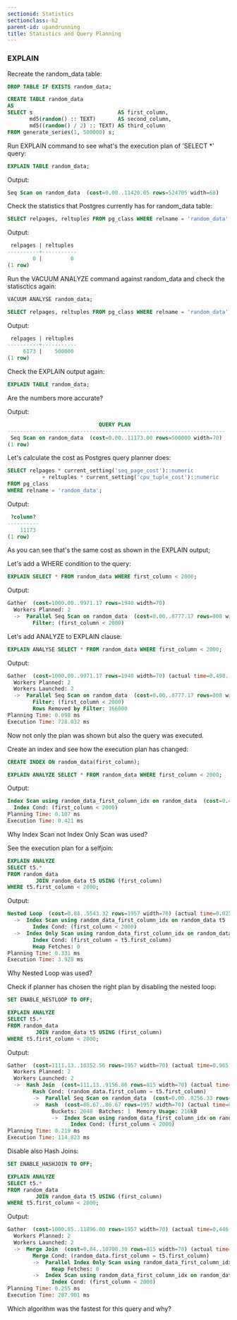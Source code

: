 ```yaml
---
sectionid: Statistics
sectionclass: h2
parent-id: upandrunning
title: Statistics and Query Planning
---
```

### EXPLAIN
Recreate the random_data table:
```sql 
DROP TABLE IF EXISTS random_data;

CREATE TABLE random_data
AS
SELECT s                           AS first_column,
       md5(random() :: TEXT)       AS second_column,
       md5((random() / 2) :: TEXT) AS third_column
FROM generate_series(1, 500000) s;
```

Run EXPLAIN command to see what's the execution plan of 'SELECT *' query:
```sql
EXPLAIN TABLE random_data;
```

Output:
```sql
Seq Scan on random_data  (cost=0.00..11420.05 rows=524705 width=68)
```

Check the statistics that Postgres currently has for random_data table:
```sql
SELECT relpages, reltuples FROM pg_class WHERE relname = 'random_data';
```

Output:
```sql
 relpages | reltuples
----------+-----------
        0 |         0
(1 row)
```

Run the VACUUM ANALYZE command against random_data and check the statisctics again:
```sql
VACUUM ANALYSE random_data;

SELECT relpages, reltuples FROM pg_class WHERE relname = 'random_data';
```

Output:
```sql
 relpages | reltuples
----------+-----------
     6173 |    500000
(1 row)
```

Check the EXPLAIN output again:
```sql
EXPLAIN TABLE random_data;
```

Are the numbers more accurate? 

Output:
```sql
                             QUERY PLAN
---------------------------------------------------------------------
 Seq Scan on random_data  (cost=0.00..11173.00 rows=500000 width=70)
(1 row)
```

Let's calculate the cost as Postgres query planner does:
```sql
SELECT relpages * current_setting('seq_page_cost')::numeric
           + reltuples * current_setting('cpu_tuple_cost')::numeric
FROM pg_class
WHERE relname = 'random_data';
```

Output:
```sql
 ?column?
----------
    11173
(1 row)
```

As you can see that's the same cost as shown in the EXPLAIN output;

Let's add a WHERE condition to the query:
```sql
EXPLAIN SELECT * FROM random_data WHERE first_column < 2000;
```

Output:
```sql
Gather  (cost=1000.00..9971.17 rows=1940 width=70)
  Workers Planned: 2
  ->  Parallel Seq Scan on random_data  (cost=0.00..8777.17 rows=808 width=70)
        Filter: (first_column < 2000)
```

Let's add ANALYZE to EXPLAIN clause:
```sql
EXPLAIN ANALYSE SELECT * FROM random_data WHERE first_column < 2000;
```

Output:
```sql
Gather  (cost=1000.00..9971.17 rows=1940 width=70) (actual time=0.498..727.918 rows=1999 loops=1)
  Workers Planned: 2
  Workers Launched: 2
  ->  Parallel Seq Scan on random_data  (cost=0.00..8777.17 rows=808 width=70) (actual time=0.004..83.350 rows=666 loops=3)
        Filter: (first_column < 2000)
        Rows Removed by Filter: 166000
Planning Time: 0.098 ms
Execution Time: 728.032 ms
```

Now not only the plan was shown but also the query was executed.

Create an index and see how the execution plan has changed:
```sql
CREATE INDEX ON random_data(first_column);

EXPLAIN ANALYZE SELECT * FROM random_data WHERE first_column < 2000;
```

Output:
```sql
Index Scan using random_data_first_column_idx on random_data  (cost=0.42..86.67 rows=1957 width=70) (actual time=0.012..0.330 rows=1999 loops=1)
  Index Cond: (first_column < 2000)
Planning Time: 0.107 ms
Execution Time: 0.421 ms
```

Why Index Scan not Index Only Scan was used?

See the execution plan for a selfjoin:
```sql
EXPLAIN ANALYZE
SELECT t5.*
FROM random_data
         JOIN random_data t5 USING (first_column)
WHERE t5.first_column < 2000;
```

Output:
```sql
Nested Loop  (cost=0.84..5543.32 rows=1957 width=70) (actual time=0.025..3.809 rows=1999 loops=1)
  ->  Index Scan using random_data_first_column_idx on random_data t5  (cost=0.42..86.67 rows=1957 width=70) (actual time=0.016..0.422 rows=1999 loops=1)
        Index Cond: (first_column < 2000)
  ->  Index Only Scan using random_data_first_column_idx on random_data  (cost=0.42..2.78 rows=1 width=4) (actual time=0.001..0.001 rows=1 loops=1999)
        Index Cond: (first_column = t5.first_column)
        Heap Fetches: 0
Planning Time: 0.331 ms
Execution Time: 3.928 ms
```

Why Nested Loop was used?

Check if planner has chosen the right plan by disabling the nested loop:

```sql
SET ENABLE_NESTLOOP TO OFF;

EXPLAIN ANALYZE
SELECT t5.*
FROM random_data
         JOIN random_data t5 USING (first_column)
WHERE t5.first_column < 2000;
```

Output:
```sql
Gather  (cost=1111.13..10352.56 rows=1957 width=70) (actual time=0.965..114.698 rows=1999 loops=1)
  Workers Planned: 2
  Workers Launched: 2
  ->  Hash Join  (cost=111.13..9156.86 rows=815 width=70) (actual time=35.316..67.464 rows=666 loops=3)
        Hash Cond: (random_data.first_column = t5.first_column)
        ->  Parallel Seq Scan on random_data  (cost=0.00..8256.33 rows=208333 width=4) (actual time=0.011..38.918 rows=166667 loops=3)
        ->  Hash  (cost=86.67..86.67 rows=1957 width=70) (actual time=0.786..0.787 rows=1999 loops=3)
              Buckets: 2048  Batches: 1  Memory Usage: 216kB
              ->  Index Scan using random_data_first_column_idx on random_data t5  (cost=0.42..86.67 rows=1957 width=70) (actual time=0.038..0.442 rows=1999 loops=3)
                    Index Cond: (first_column < 2000)
Planning Time: 0.219 ms
Execution Time: 114.823 ms
```

Disable also Hash Joins:
```sql
SET ENABLE_HASHJOIN TO OFF;

EXPLAIN ANALYZE
SELECT t5.*
FROM random_data
         JOIN random_data t5 USING (first_column)
WHERE t5.first_column < 2000;
```

Output:
```sql
Gather  (cost=1000.85..11896.00 rows=1957 width=70) (actual time=0.446..287.762 rows=1999 loops=1)
  Workers Planned: 2
  Workers Launched: 2
  ->  Merge Join  (cost=0.84..10700.30 rows=815 width=70) (actual time=13.313..16.500 rows=666 loops=3)
        Merge Cond: (random_data.first_column = t5.first_column)
        ->  Parallel Index Only Scan using random_data_first_column_idx on random_data  (cost=0.42..10079.76 rows=208333 width=4) (actual time=12.803..12.873 rows=667 loops=3)
              Heap Fetches: 0
        ->  Index Scan using random_data_first_column_idx on random_data t5  (cost=0.42..86.67 rows=1957 width=70) (actual time=0.085..0.552 rows=1999 loops=3)
              Index Cond: (first_column < 2000)
Planning Time: 0.255 ms
Execution Time: 287.901 ms
```

Which algorithm was the fastest for this query and why?